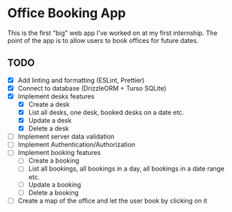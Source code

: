 # Office Booking App

This is the first "big" web app I've worked on at my first internship. The point of the app is to allow users to book offices for future dates.

## TODO

- [x] Add linting and formatting (ESLint, Prettier)
- [x] Connect to database (DrizzleORM + Turso SQLite)
- [x] Implement desks features
    - [x] Create a desk
    - [x] List all desks, one desk, booked desks on a date etc.
    - [x] Update a desk
    - [x] Delete a desk
- [ ] Implement server data validation
- [ ] Implement Authentication/Authorization
- [ ] Implement booking features
    - [ ] Create a booking
    - [ ] List all bookings, all bookings in a day, all bookings in a date range etc.
    - [ ] Update a booking
    - [ ] Delete a booking
- [ ] Create a map of the office and let the user book by clicking on it
